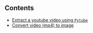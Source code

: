 ## Contents 

- [Extract a youtube video using `Pytube`](/python/py-extract-youtube/README.md)
- [Convert video (mp4) to image](/python/py-video-to-image/README.md)